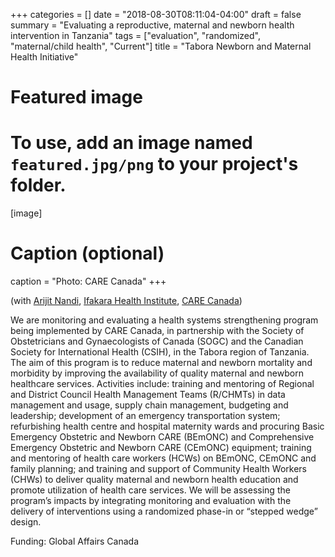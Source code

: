 +++
categories = []
date = "2018-08-30T08:11:04-04:00"
draft = false
summary = "Evaluating a reproductive, maternal and newborn health intervention in Tanzania"
tags = ["evaluation", "randomized", "maternal/child health", "Current"]
title = "Tabora Newborn and Maternal Health Initiative"
# Featured image
# To use, add an image named `featured.jpg/png` to your project's folder. 
[image]
  # Caption (optional)
  caption = "Photo: CARE Canada"
+++

(with [Arijit Nandi](https://www.mcgill.ca/epi-biostat-occh/arijit-nandi), [Ifakara Health Institute](http://ihi.or.tz/), [CARE Canada](https://care.ca/tamani))

We are monitoring and evaluating a health systems strengthening program being implemented by CARE Canada, in partnership with the Society of Obstetricians and Gynaecologists of Canada (SOGC) and the Canadian Society for International Health (CSIH), in the Tabora region of Tanzania. The aim of this program is to reduce maternal and newborn mortality and morbidity by improving the availability of quality maternal and newborn healthcare services. Activities include: training and mentoring of Regional and District Council Health Management Teams (R/CHMTs) in data management and usage, supply chain management, budgeting and leadership; development of an emergency transportation system; refurbishing health centre and hospital maternity wards and procuring Basic Emergency Obstetric and Newborn CARE (BEmONC) and Comprehensive Emergency Obstetric and Newborn CARE (CEmONC) equipment; training and mentoring of health care workers (HCWs) on BEmONC, CEmONC and family planning;  and training and support of Community Health Workers (CHWs) to deliver quality maternal and newborn health education and promote utilization of health care services. We will be assessing the program’s impacts by integrating monitoring and evaluation with the delivery of interventions using a randomized phase-in or “stepped wedge” design.

Funding: Global Affairs Canada

